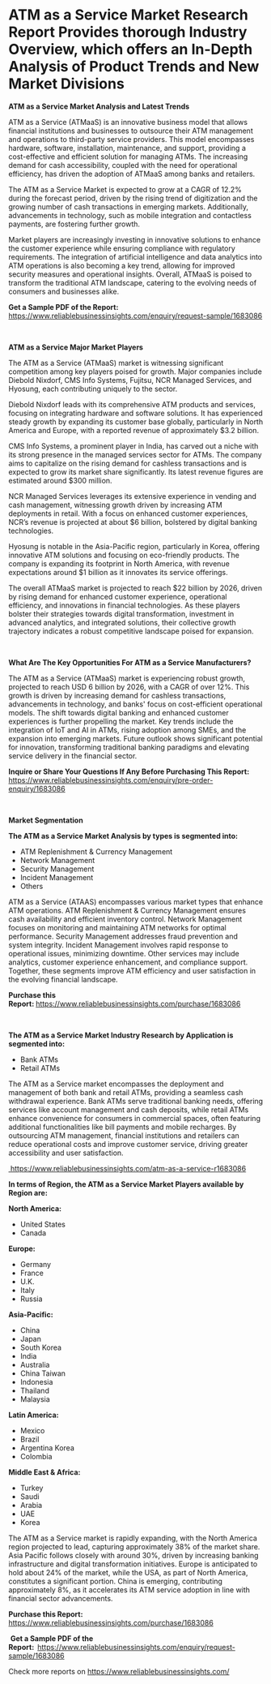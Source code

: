 <p><h1>ATM as a Service Market Research Report Provides thorough Industry Overview, which offers an In-Depth Analysis of Product Trends and New Market Divisions</h1></p><p><strong>ATM as a Service Market Analysis and Latest Trends</strong></p>
<p><p>ATM as a Service (ATMaaS) is an innovative business model that allows financial institutions and businesses to outsource their ATM management and operations to third-party service providers. This model encompasses hardware, software, installation, maintenance, and support, providing a cost-effective and efficient solution for managing ATMs. The increasing demand for cash accessibility, coupled with the need for operational efficiency, has driven the adoption of ATMaaS among banks and retailers.</p><p>The ATM as a Service Market is expected to grow at a CAGR of 12.2% during the forecast period, driven by the rising trend of digitization and the growing number of cash transactions in emerging markets. Additionally, advancements in technology, such as mobile integration and contactless payments, are fostering further growth. </p><p>Market players are increasingly investing in innovative solutions to enhance the customer experience while ensuring compliance with regulatory requirements. The integration of artificial intelligence and data analytics into ATM operations is also becoming a key trend, allowing for improved security measures and operational insights. Overall, ATMaaS is poised to transform the traditional ATM landscape, catering to the evolving needs of consumers and businesses alike.</p></p>
<p><strong>Get a Sample PDF of the Report:&nbsp;</strong> <a href="https://www.reliablebusinessinsights.com/enquiry/request-sample/1683086?utm_campaign=2811&utm_medium=2&utm_source=Github&utm_content=ia&utm_term=26032025&utm_id=atm-as-a-service">https://www.reliablebusinessinsights.com/enquiry/request-sample/1683086</a></p>
<p>&nbsp;</p>
<p><strong>ATM as a Service Major Market Players</strong></p>
<p><p>The ATM as a Service (ATMaaS) market is witnessing significant competition among key players poised for growth. Major companies include Diebold Nixdorf, CMS Info Systems, Fujitsu, NCR Managed Services, and Hyosung, each contributing uniquely to the sector.</p><p>Diebold Nixdorf leads with its comprehensive ATM products and services, focusing on integrating hardware and software solutions. It has experienced steady growth by expanding its customer base globally, particularly in North America and Europe, with a reported revenue of approximately $3.2 billion.</p><p>CMS Info Systems, a prominent player in India, has carved out a niche with its strong presence in the managed services sector for ATMs. The company aims to capitalize on the rising demand for cashless transactions and is expected to grow its market share significantly. Its latest revenue figures are estimated around $300 million.</p><p>NCR Managed Services leverages its extensive experience in vending and cash management, witnessing growth driven by increasing ATM deployments in retail. With a focus on enhanced customer experiences, NCR’s revenue is projected at about $6 billion, bolstered by digital banking technologies.</p><p>Hyosung is notable in the Asia-Pacific region, particularly in Korea, offering innovative ATM solutions and focusing on eco-friendly products. The company is expanding its footprint in North America, with revenue expectations around $1 billion as it innovates its service offerings.</p><p>The overall ATMaaS market is projected to reach $22 billion by 2026, driven by rising demand for enhanced customer experience, operational efficiency, and innovations in financial technologies. As these players bolster their strategies towards digital transformation, investment in advanced analytics, and integrated solutions, their collective growth trajectory indicates a robust competitive landscape poised for expansion.</p></p>
<p>&nbsp;</p>
<p><strong>What Are The Key Opportunities For ATM as a Service Manufacturers?</strong></p>
<p><p>The ATM as a Service (ATMaaS) market is experiencing robust growth, projected to reach USD 6 billion by 2026, with a CAGR of over 12%. This growth is driven by increasing demand for cashless transactions, advancements in technology, and banks' focus on cost-efficient operational models. The shift towards digital banking and enhanced customer experiences is further propelling the market. Key trends include the integration of IoT and AI in ATMs, rising adoption among SMEs, and the expansion into emerging markets. Future outlook shows significant potential for innovation, transforming traditional banking paradigms and elevating service delivery in the financial sector.</p></p>
<p><strong>Inquire or Share Your Questions If Any Before Purchasing This Report:</strong> <a href="https://www.reliablebusinessinsights.com/enquiry/pre-order-enquiry/1683086?utm_campaign=2811&utm_medium=2&utm_source=Github&utm_content=ia&utm_term=26032025&utm_id=atm-as-a-service">https://www.reliablebusinessinsights.com/enquiry/pre-order-enquiry/1683086</a></p>
<p>&nbsp;</p>
<p><strong>Market Segmentation</strong></p>
<p><strong>The ATM as a Service Market Analysis by types is segmented into:</strong></p>
<p><ul><li>ATM Replenishment & Currency Management</li><li>Network Management</li><li>Security Management</li><li>Incident Management</li><li>Others</li></ul></p>
<p><p>ATM as a Service (ATAAS) encompasses various market types that enhance ATM operations. ATM Replenishment & Currency Management ensures cash availability and efficient inventory control. Network Management focuses on monitoring and maintaining ATM networks for optimal performance. Security Management addresses fraud prevention and system integrity. Incident Management involves rapid response to operational issues, minimizing downtime. Other services may include analytics, customer experience enhancement, and compliance support. Together, these segments improve ATM efficiency and user satisfaction in the evolving financial landscape.</p></p>
<p><strong>Purchase this Report:&nbsp;</strong><a href="https://www.reliablebusinessinsights.com/purchase/1683086?utm_campaign=2811&utm_medium=2&utm_source=Github&utm_content=ia&utm_term=26032025&utm_id=atm-as-a-service">https://www.reliablebusinessinsights.com/purchase/1683086</a></p>
<p>&nbsp;</p>
<p><strong>The ATM as a Service Market Industry Research by Application is segmented into:</strong></p>
<p><ul><li>Bank ATMs</li><li>Retail ATMs</li></ul></p>
<p><p>The ATM as a Service market encompasses the deployment and management of both bank and retail ATMs, providing a seamless cash withdrawal experience. Bank ATMs serve traditional banking needs, offering services like account management and cash deposits, while retail ATMs enhance convenience for consumers in commercial spaces, often featuring additional functionalities like bill payments and mobile recharges. By outsourcing ATM management, financial institutions and retailers can reduce operational costs and improve customer service, driving greater accessibility and user satisfaction.</p></p>
<p><a href="https://www.reliablebusinessinsights.com/atm-as-a-service-r1683086?utm_campaign=2811&utm_medium=2&utm_source=Github&utm_content=ia&utm_term=26032025&utm_id=atm-as-a-service">&nbsp;https://www.reliablebusinessinsights.com/atm-as-a-service-r1683086</a></p>
<p><strong>In terms of Region, the ATM as a Service Market Players available by Region are:</strong></p>
<p>
    <p> <strong> North America: </strong>
        <ul>
            <li>United States</li>
            <li>Canada</li>
        </ul>
        </p> 
    <p> <strong> Europe: </strong>
        <ul>
            <li>Germany</li>
            <li>France</li>
            <li>U.K.</li>
            <li>Italy</li>
            <li>Russia</li>
        </ul>
        </p> 
    <p> <strong> Asia-Pacific: </strong>
        <ul>
            <li>China</li>
            <li>Japan</li>
            <li>South Korea</li>
            <li>India</li>
            <li>Australia</li>
            <li>China Taiwan</li>
            <li>Indonesia</li>
            <li>Thailand</li>
            <li>Malaysia</li>
        </ul>
        </p> 
    <p> <strong> Latin America: </strong>
        <ul>
            <li>Mexico</li>
            <li>Brazil</li>
            <li>Argentina Korea</li>
            <li>Colombia</li>
        </ul>
        </p> 
    <p> <strong> Middle East & Africa: </strong>
        <ul>
            <li>Turkey</li>
            <li>Saudi</li>
            <li>Arabia</li>
            <li>UAE</li>
            <li>Korea</li>
        </ul>
    </p>
    </p>
<p><p>The ATM as a Service market is rapidly expanding, with the North America region projected to lead, capturing approximately 38% of the market share. Asia Pacific follows closely with around 30%, driven by increasing banking infrastructure and digital transformation initiatives. Europe is anticipated to hold about 24% of the market, while the USA, as part of North America, constitutes a significant portion. China is emerging, contributing approximately 8%, as it accelerates its ATM service adoption in line with financial sector advancements.</p></p>
<p><strong>Purchase this Report: </strong><a href="https://www.reliablebusinessinsights.com/purchase/1683086?utm_campaign=2811&utm_medium=2&utm_source=Github&utm_content=ia&utm_term=26032025&utm_id=atm-as-a-service">https://www.reliablebusinessinsights.com/purchase/1683086</a></p>
<p>&nbsp;<strong>Get a Sample PDF of the Report:&nbsp;&nbsp;</strong><a href="https://www.reliablebusinessinsights.com/enquiry/request-sample/1683086?utm_campaign=2811&utm_medium=2&utm_source=Github&utm_content=ia&utm_term=26032025&utm_id=atm-as-a-service">https://www.reliablebusinessinsights.com/enquiry/request-sample/1683086</a></p>
<p><strong></strong></p>
<p>Check more reports on <a href="https://www.reliablebusinessinsights.com/?utm_campaign=2811&utm_medium=2&utm_source=Github&utm_content=ia&utm_term=26032025&utm_id=atm-as-a-service">https://www.reliablebusinessinsights.com/</a></p>